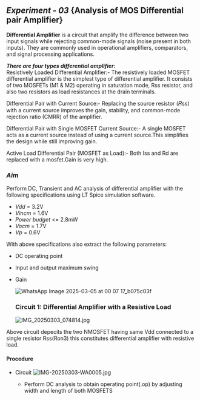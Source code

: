 ## *Experiment - 03* {Analysis of MOS Differential pair Amplifier}  
**Differential Amplifier** is a circuit that amplify the difference between two input signals while rejecting common-mode signals (noise present in both inputs). They are commonly used in operational amplifiers,   comparators, and signal processing applications.  

***There are four types differential amplifier:***   
 Resistively Loaded Differential Amplifier:- The resistively loaded MOSFET differential amplifier is the simplest type of differential amplifier. It consists of two MOSFETs (M1 & M2) operating in saturation mode, Rss resistor, and also two resistors as load resistances at the drain terminals.  
 
 Differential Pair with Current Source:- Replacing the source resistor (𝑅ss) with a current source improves the gain, stability, and common-mode rejection ratio (CMRR) of the amplifier.  

 Differential Pair with Single MOSFET Current Source:- A single MOSFET acts as a current source instead of using a current source.This simplifies the design while still improving gain.  

Active Load Differential Pair (MOSFET as Load):- Both Iss and Rd are replaced with a mosfet.Gain is very high.  

### *Aim*
  Perform  DC, Transient and AC analysis of differential amplifier with the following specifications using LT Spice simulation software.     

- *Vdd* = 3.2V
- *Vincm* = 1.6V 
- *Power budget* <= 2.8mW 
- *Vocm* = 1.7V 
- *Vp* = 0.6V

With above specifications also extract the following parameters:
- DC operating point
- Input and output maximum swing
- Gain

  ![WhatsApp Image 2025-03-05 at 00 07 17_b075c03f](https://github.com/user-attachments/assets/24521ea2-13f6-4d45-a674-a3725ff690dd)

  ### Circuit 1: Differential Amplifier with a Resistive Load
  ![IMG_20250303_074814.jpg](https://github.com/user-attachments/assets/cfc32586-fcce-4aa7-b1e8-74ae135d6dd4)

Above circuit depecits the two NMOSFET having same Vdd connected to a single resistor Rss(Ron3) this constitutes differential amplifier with resistive load.  

#### Procedure
 
- Circuit 
 ![IMG-20250303-WA0005.jpg](https://github.com/user-attachments/assets/beac2cf1-9d3a-4c21-8823-efaa5b459583)


  - Perform DC analysis to obtain operating point(.op) by adjusting width and length of both MOSFETS





 

 
 
 

